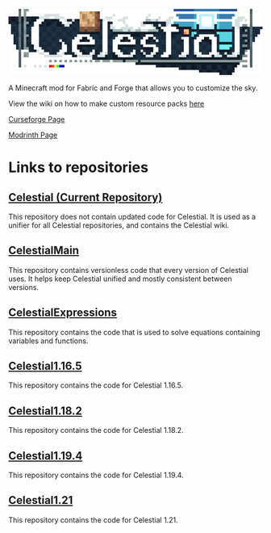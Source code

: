 ![logo](https://raw.githubusercontent.com/fishcute/Celestial/main/modpage/logo.png)

A Minecraft mod for Fabric and Forge that allows you to customize the sky.

View the wiki on how to make custom resource packs [here](https://github.com/fishcute/Celestial/wiki)

[Curseforge Page](https://www.curseforge.com/minecraft/mc-mods/celestial)

[Modrinth Page](https://modrinth.com/mod/celestial)

# Links to repositories

## [Celestial (Current Repository)](https://github.com/fishcute/Celestial)
This repository does not contain updated code for Celestial. It is used as a unifier for all Celestial repositories, and contains the Celestial wiki.

## [CelestialMain](https://github.com/fishcute/CelestialMain)
This repository contains versionless code that every version of Celestial uses. It helps keep Celestial unified and mostly consistent between versions.

## [CelestialExpressions](https://github.com/block36underscore/CelestialExpressions)
This repository contains the code that is used to solve equations containing variables and functions.

## [Celestial1.16.5](https://github.com/fishcute/Celestial1.16.5)
This repository contains the code for Celestial 1.16.5.

## [Celestial1.18.2](https://github.com/fishcute/Celestial1.18.2)
This repository contains the code for Celestial 1.18.2.

## [Celestial1.19.4](https://github.com/fishcute/Celestial1.19.4)
This repository contains the code for Celestial 1.19.4.

## [Celestial1.21](https://github.com/fishcute/Celestial1.21)
This repository contains the code for Celestial 1.21.
